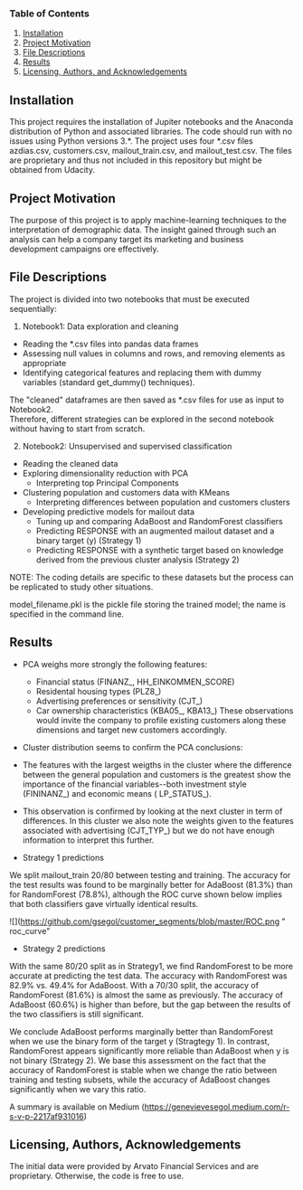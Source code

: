 
### Table of Contents

1. [Installation](#installation)
2. [Project Motivation](#motivation)
3. [File Descriptions](#files)
4. [Results](#results)
5. [Licensing, Authors, and Acknowledgements](#licensing)

## Installation <a name="installation"></a>

This project requires the installation of Jupiter notebooks and the Anaconda distribution of Python and associated libraries.  The code should run with no issues using Python versions 3.*.
The project uses four *.csv files azdias.csv, customers.csv, mailout_train.csv, and mailout_test.csv.  The files are proprietary and thus not included in this repository but might be obtained from Udacity.  

## Project Motivation<a name="motivation"></a>

The purpose of this project is to apply machine-learning techniques to the interpretation of demographic data.  The insight gained through such an analysis can help a company target its marketing and business development campaigns ore effectively.

## File Descriptions <a name="files"></a>

The project is divided into two notebooks that must be executed sequentially:  
1. Notebook1:  Data exploration and cleaning
  * Reading the *.csv files into pandas data frames
  * Assessing null values in columns and rows, and removing elements as appropriate
  * Identifying categorical features and replacing them with dummy variables (standard get_dummy() techniques).

The "cleaned" dataframes are then saved as *.csv files for use as input to Notebook2.  
Therefore, different strategies can be explored in the second notebook without having to start from scratch.

2. Notebook2: Unsupervised and supervised classification
  * Reading the cleaned data
  * Exploring dimensionality reduction with PCA
    - Interpreting top Principal Components
  * Clustering population and customers data with KMeans
    - Interpreting differences between population and customers clusters
  * Developing predictive models for mailout data
    - Tuning up and comparing AdaBoost and RandomForest classifiers
    - Predicting RESPONSE with an augmented mailout dataset and a binary target (y) (Strategy 1)
    - Predicting RESPONSE with a synthetic target based on knowledge derived from the previous cluster analysis (Strategy 2)
		
NOTE:  The coding details are specific to these datasets but the process can be replicated to study other situations.

model_filename.pkl is the pickle file storing the trained model; the name is specified in the command line.

## Results<a name="results"></a>

  * PCA weighs more strongly the following features:
    - Financial status (FINANZ_, HH_EINKOMMEN_SCORE)
    - Residental housing types (PLZ8_)
    - Advertising preferences or sensitivity (CJT_)
    - Car ownership characteristics (KBA05_, KBA13_)
These observations would invite the company to profile existing customers along these dimensions and target new customers accordingly.

  * Cluster distribution seems to confirm the PCA conclusions:

   - The features with the largest weigths in the cluster where the difference between the general population and customers is the greatest show the importance of the financial variables--both investment style (FININANZ_) and economic means ( LP_STATUS_).

   - This observation is confirmed by looking at the next cluster in term of differences. In this cluster we also note the weights given to the features associated with advertising (CJT_TYP_) but we do not have enough information to interpret this further.

  * Strategy 1 predictions
 
We split mailout_train 20/80 between testing and training. The accuracy for the test results was found to be marginally better for AdaBoost (81.3%) than for RandomForest (78.8%), although the ROC curve shown below implies that both classifiers gave virtually identical results.

![](https://github.com/gsegol/customer_segments/blob/master/ROC.png " roc_curve"

  * Strategy 2 predictions
 
 With  the same 80/20 split as in Strategy1, we find RandomForest to be more accurate at predicting the test data. The accuracy with RandomForest was 82.9% vs. 49.4% for AdaBoost.  With a 70/30 split, the accuracy of RandomForest (81.6%) is almost the same as previously. The accuracy of AdaBoost (60.6%) is higher than before, but the gap between the results of the two classifiers is still significant.

We conclude AdaBoost performs marginally better than RandomForest when we use the binary form of the target y (Stragtegy 1). In contrast, RandomForest appears significantly more reliable than AdaBoost when y is not binary (Strategy 2). We base this assessment on the fact that the accuracy of RandomForest is stable when we change the ratio between training and testing subsets, while the accuracy of AdaBoost changes significantly when we vary this ratio.
  
A summary is available on Medium (https://genevievesegol.medium.com/r-s-v-p-2217af931016)

## Licensing, Authors, Acknowledgements<a name="licensing"></a>
The initial data were provided by Arvato Financial Services and are proprietary.  Otherwise, the code is free to use.
